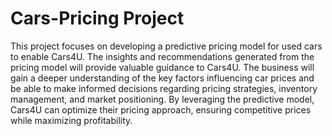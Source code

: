# Cars-Pricing Project
<p>This project focuses on developing a predictive pricing model for used cars to enable Cars4U.
	  The insights and recommendations generated from the pricing model will provide valuable guidance to Cars4U.
		The business will gain a deeper understanding of the key factors influencing car prices and be able to make informed decisions regarding pricing strategies,
		inventory management, and market positioning.
		By leveraging the predictive model, Cars4U can optimize their pricing approach, ensuring competitive prices while maximizing profitability.</p>
